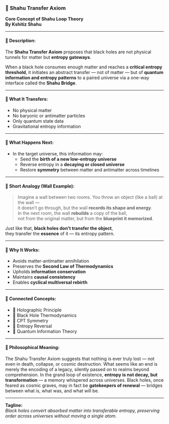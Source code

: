 ### 🔁 Shahu Transfer Axiom  
**Core Concept of Shahu Loop Theory**  
**By Kshitiz Shahu**

---

#### 🔹 Description:

The **Shahu Transfer Axiom** proposes that black holes are not physical tunnels for matter but **entropy gateways**.

When a black hole consumes enough matter and reaches a **critical entropy threshold**, it initiates an abstract transfer — not of matter — but of **quantum information and entropy patterns** to a paired universe via a one-way interface called the **Shahu Bridge**.

---

#### 🔸 What It Transfers:

- No physical matter  
- No baryonic or antimatter particles  
- Only quantum state data  
- Gravitational entropy information  

---

#### 🔸 What Happens Next:

- In the target universe, this information may:
  - Seed the **birth of a new low-entropy universe**
  - Reverse entropy in a **decaying or closed universe**
  - Restore **symmetry** between matter and antimatter across timelines

---

#### 🧱 Short Analogy (Wall Example):

> Imagine a wall between two rooms. You throw an object (like a ball) at the wall —  
> it doesn’t go through, but the wall **records its shape and energy**.  
> In the next room, the wall **rebuilds** a copy of the ball,  
> not from the original matter, but from the **blueprint it memorized**.

Just like that, **black holes don't transfer the object**,  
they transfer the **essence** of it — its entropy pattern.

---

#### 🔹 Why It Works:

- Avoids matter-antimatter annihilation  
- Preserves the **Second Law of Thermodynamics**  
- Upholds **information conservation**  
- Maintains **causal consistency**  
- Enables **cyclical multiversal rebirth**  

---

#### 🔸 Connected Concepts:

- 🔹 Holographic Principle  
- 🔹 Black Hole Thermodynamics  
- 🔹 CPT Symmetry  
- 🔹 Entropy Reversal  
- 🔹 Quantum Information Theory  

---

#### 🧠 Philosophical Meaning:

The Shahu Transfer Axiom suggests that nothing is ever truly lost — not even in death, collapse, or cosmic destruction. What seems like an end is merely the encoding of a legacy, silently passed on to realms beyond comprehension. In the grand loop of existence, **entropy is not decay, but transformation** — a memory whispered across universes. Black holes, once feared as cosmic graves, may in fact be **gatekeepers of renewal** — bridges between what is, what was, and what will be.

---

**Tagline:**  
*Black holes convert absorbed matter into transferable entropy, preserving order across universes without moving a single atom.*
